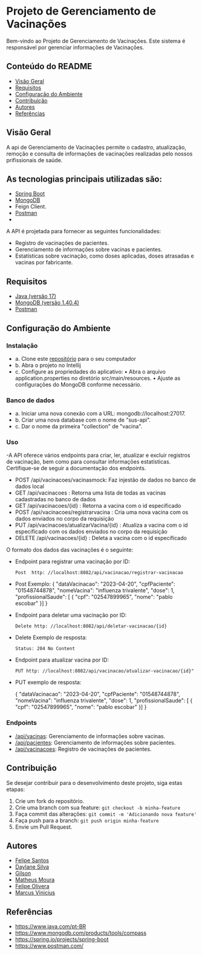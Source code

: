 # Projeto de Gerenciamento de Vacinações
Bem-vindo ao Projeto de Gerenciamento de Vacinações.
Este sistema é responsável por gerenciar informações de Vacinações.

##  Conteúdo do README

- [Visão Geral](#visão-geral)
- [Requisitos](#requisitos)
- [Configuração do Ambiente ](#configuração)
- [Contribuição](#contribuição)
- [Autores](#autores)
- [Referências](#referências)

  
##    Visão Geral

A api de Gerenciamento de Vacinações  permite o cadastro, atualização, remoção e consulta de informações de vacinações realizadas pelo nossos prifissionais de saúde.
## As tecnologias principais utilizadas são:
- [Spring Boot](https://spring.io/projects/spring-boot/)
- [MongoDB](https://www.mongodb.com/pt-br)
- Feign Client.
- [Postman](https://www.postman.com/)
- 
A API é projetada para fornecer as seguintes funcionalidades:

- Registro de vacinações de pacientes.
- Gerenciamento de informações sobre vacinas e pacientes.
- Estatísticas sobre vacinação, como doses aplicadas, doses atrasadas e vacinas por fabricante.

##  Requisitos
- [Java (versão 17)](https://www.java.com/)
- [MongoDB (versão 1.40.4)](https://www.mongodb.com/try/download/compass)
- [Postman ](https://www.postman.com/downloads/)


## Configuração do Ambiente

### Instalaçâo

- a. Clone este [repositório](https://github.com/daylane/registroVacinacao.git) para o seu computador
- b. Abra o projeto no Intellij
- c. 	Configure as propriedades do aplicativo:
      •	Abra o arquivo application.properties no diretório src/main/resources.
      •	Ajuste as configurações do MongoDB conforme necessário.
  
### Banco de dados

- a.  Iniciar uma nova conexão com a URL: mongodb://localhost:27017.
- b.  Criar uma nova database com o nome de "sus-api".
- c.  Dar o nome da primeira "collection" de "vacina".


###  Uso
-A API oferece vários endpoints para criar, ler, atualizar e excluir registros de vacinação, bem como para consultar informações estatísticas. Certifique-se de seguir a documentação dos endpoints.

- POST /api/vacinacoes/vacinasmock: Faz injestão de dados no banco de dados local
- GET /api/vacinacoes : Retorna uma lista de todas as vacinas cadastradas no banco de dados
- GET /api/vacinacoes/{id} : Retorna a vacina com o id especificado
- POST /api/vacinacoes/registrarvacina : Cria uma nova vacina com os dados enviados no corpo da requisição
- PUT /api/vacinacoes/atualizarVacina/{id} : Atualiza a vacina com o id especificado com os dados enviados no corpo da requisição
- DELETE /api/vacinacoes/{id} : Deleta a vacina com o id especificado

  
O formato dos dados das vacinações é o seguinte:

- Endpoint para registrar uma vacinação por ID:

      Post  http: //localhost:8082/api/vacinacao/registrar-vacinacao
  
- Post Exemplo:
  {
      "dataVacinacao": "2023-04-20",
      "cpfPaciente": "01548744878",
      "nomeVacina": "influenza trivalente",
      "dose": 1,
      "profissionalSaude": [
        {
            "cpf": "02547899965",
            "nome": "pablo escobar"
        }]
    }
- Endpoint para deletar uma vacinação por ID:

      Delete http: //localhost:8082/api/deletar-vacinacao/{id}

- Delete Exemplo de resposta:

      Status: 204 No Content


- Endpoint para atualizar vacina por ID:

      PUT http: //localhost:8082/api/vacinacao/atualizar-vacinacao/{id}"
         
- PUT exemplo de resposta:

   {
      "dataVacinacao": "2023-04-20",
      "cpfPaciente": "01548744878",
      "nomeVacina": "influenza trivalente",
      "dose": 1,
      "profissionalSaude": [
        {
            "cpf": "02547899965",
            "nome": "pablo escobar"
        }]
    }

###  Endpoints

- [/api/vacinas](#[vacinas](https://github.com/daylane/Vacina)): Gerenciamento de informações sobre vacinas.
- [/api/pacientes](#[pacientes](https://github.com/Lipe15/APi2)): Gerenciamento de informações sobre pacientes.
- [/api/vacinacoes](#vacinacoes): Registro de vacinações de pacientes.


##  Contribuição

Se desejar contribuir para o desenvolvimento deste projeto, siga estas etapas:

1. Crie um fork do repositório.
2. Crie uma branch com sua feature: `git checkout -b minha-feature`
3. Faça commit das alterações: `git commit -m 'Adicionando nova feature'`
4. Faça push para a branch: `git push origin minha-feature`
5. Envie um Pull Request.

##  Autores

- [Felipe Santos](https://github.com/Lipe15)
- [Daylane Silva](https://github.com/daylane)
- [Gilson](https://github.com/gilsongmptj)
- [Matheus Moura](https://github.com/mtcurly)
- [Felipe Olivera](https://github.com/fel1pee)
- [Marcus Vinicius](https://github.com/MarcusViniciusBtt)


##  Referências

- https://www.java.com/pt-BR
- https://www.mongodb.com/products/tools/compass
- https://spring.io/projects/spring-boot
- https://www.postman.com/

